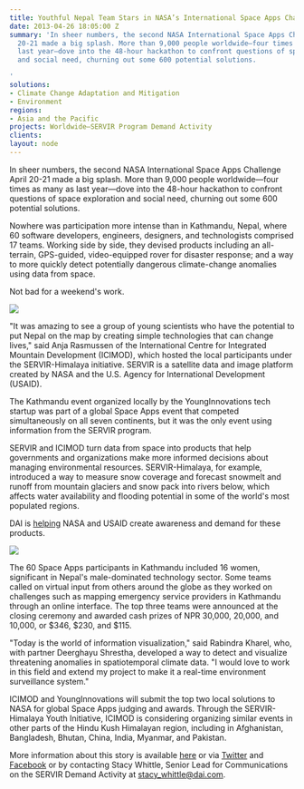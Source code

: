 ```yaml
---
title: Youthful Nepal Team Stars in NASA’s International Space Apps Challenge
date: 2013-04-26 18:05:00 Z
summary: 'In sheer numbers, the second NASA International Space Apps Challenge April
  20-21 made a big splash. More than 9,000 people worldwide—four times as many as
  last year—dove into the 48-hour hackathon to confront questions of space exploration
  and social need, churning out some 600 potential solutions.

'
solutions:
- Climate Change Adaptation and Mitigation
- Environment
regions:
- Asia and the Pacific
projects: Worldwide—SERVIR Program Demand Activity
clients: 
layout: node
---
```


In sheer numbers, the second NASA International Space Apps Challenge April 20-21 made a big splash. More than 9,000 people worldwide—four times as many as last year—dove into the 48-hour hackathon to confront questions of space exploration and social need, churning out some 600 potential solutions.

Nowhere was participation more intense than in Kathmandu, Nepal, where 60 software developers, engineers, designers, and technologists comprised 17 teams. Working side by side, they devised products including an all-terrain, GPS-guided, video-equipped rover for disaster response; and a way to more quickly detect potentially dangerous climate-change anomalies using data from space.

Not bad for a weekend's work.

![][1]

"It was amazing to see a group of young scientists who have the potential to put Nepal on the map by creating simple technologies that can change lives," said Anja Rasmussen of the International Centre for Integrated Mountain Development (ICIMOD), which hosted the local participants under the SERVIR-Himalaya initiative. SERVIR is a satellite data and image platform created by NASA and the U.S. Agency for International Development (USAID).

The Kathmandu event organized locally by the YoungInnovations tech startup was part of a global Space Apps event that competed simultaneously on all seven continents, but it was the only event using information from the SERVIR program.

SERVIR and ICIMOD turn data from space into products that help governments and organizations make more informed decisions about managing environmental resources. SERVIR-Himalaya, for example, introduced a way to measure snow coverage and forecast snowmelt and runoff from mountain glaciers and snow pack into rivers below, which affects water availability and flooding potential in some of the world's most populated regions.

DAI is [helping][2] NASA and USAID create awareness and demand for these products.

![][3]

The 60 Space Apps participants in Kathmandu included 16 women, significant in Nepal's male-dominated technology sector. Some teams called on virtual input from others around the globe as they worked on challenges such as mapping emergency service providers in Kathmandu through an online interface. The top three teams were announced at the closing ceremony and awarded cash prizes of NPR 30,000, 20,000, and 10,000, or $346, $230, and $115.

"Today is the world of information visualization," said Rabindra Kharel, who, with partner Deerghayu Shrestha, developed a way to detect and visualize threatening anomalies in spatiotemporal climate data. "I would love to work in this field and extend my project to make it a real-time environment surveillance system."

ICIMOD and YoungInnovations will submit the top two local solutions to NASA for global Space Apps judging and awards. Through the SERVIR-Himalaya Youth Initiative, ICIMOD is considering organizing similar events in other parts of the Hindu Kush Himalayan region, including in Afghanistan, Bangladesh, Bhutan, China, India, Myanmar, and Pakistan.

More information about this story is available [here][4] or via [Twitter][5] and [Facebook][6] or by contacting Stacy Whittle, Senior Lead for Communications on the SERVIR Demand Activity at stacy_whittle@dai.com.

[1]: https://assetify-dai.com/news/nasa2.jpg
[2]: /our-work/projects/worldwide-servir-program-demand-activity
[3]: https://assetify-dai.com/news/nasa1.jpg
[4]: http://spaceappschallenge.org/
[5]: https://twitter.com/spaceapps
[6]: https://www.facebook.com/spaceappschallenge
